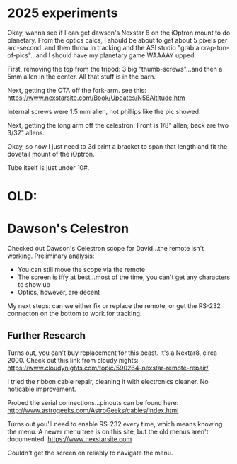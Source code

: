 # 2025 experiments
Okay, wanna see if I can get dawson's Nexstar 8 on the iOptron mount to do planetary.  From the optics calcs, I should be about to get about 5 pixels per arc-second..and then throw in tracking and the ASI studio "grab a crap-ton-of-pics"...and I should have my planetary game WAAAAY upped.

First, removing the top from the tripod:  3 big "thumb-screws"...and then a 5mm allen in the center.  All that stuff is in the barn.

Next, getting the OTA off the fork-arm.  see this:
https://www.nexstarsite.com/Book/Updates/N58Altitude.htm

Internal screws were 1.5 mm allen, not phillips like the pic showed.

Next, getting the long arm off the celestron.  Front is 1/8" allen, back are two 3/32" allens.

Okay, so now I just need to 3d print a bracket to span that length and fit the dovetail mount of the iOptron.

Tube itself is just under 10#.

# OLD: 

# Dawson's Celestron

Checked out Dawson's Celestron scope for David...the remote isn't working.  Preliminary analysis:
* You can still move the scope via the remote
* The screen is iffy at best...most of the time, you can't get any characters to show up
* Optics, however, are decent

My next steps:  can we either fix or replace the remote, or get the RS-232 connecton on the bottom to work for tracking.

## Further Research
Turns out, you can't buy replacement for this beast.  It's a Nextar8, circa 2000.  Check out this link from cloudy nights:
https://www.cloudynights.com/topic/590264-nexstar-remote-repair/

I tried the ribbon cable repair, cleaning it with electronics cleaner.  No noticable improvement.

Probed the serial connections...pinouts can be found here:
http://www.astrogeeks.com/AstroGeeks/cables/index.html

Turns out you'll need to enable RS-232 every time, which means knowing the menu.  A newer menu tree is on this site, but the old menus aren't documented.
https://www.nexstarsite.com

Couldn't get the screen on reliably to navigate the menu.

